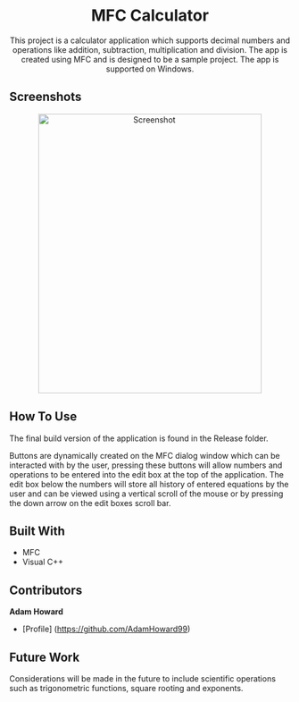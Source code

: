 <h1 align="center">MFC Calculator</h1>
<p align="center">This project is a calculator application which supports decimal numbers and operations like addition, subtraction, multiplication and division. The app is created using MFC and is designed to be a sample project. The app is supported on Windows.
</p>

## Screenshots
<p align="center">
  <img hspace = "10" alt ="Screenshot" src = "https://user-images.githubusercontent.com/74617187/136556934-e93977eb-e7c7-4627-83fc-bebf8a4d9e07.png" height="500" width="400" />
</p>
  
## How To Use
The final build version of the application is found in the Release folder.

Buttons are dynamically created on the MFC dialog window which can be interacted with by the user, pressing these buttons will allow numbers and operations to be entered into the edit box at the top of the application. The edit box below the numbers will store all history of entered equations by the user and can be viewed using a vertical scroll of the mouse or by pressing the down arrow on the edit boxes scroll bar.

## Built With
- MFC
- Visual C++

## Contributors

**Adam Howard**
- [Profile] (https://github.com/AdamHoward99)

## Future Work
Considerations will be made in the future to include scientific operations such as trigonometric functions, square rooting and exponents.
